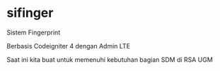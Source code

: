 # sifinger
Sistem Fingerprint

Berbasis Codeigniter 4 dengan Admin LTE

Saat ini kita buat untuk memenuhi kebutuhan bagian SDM di RSA UGM

